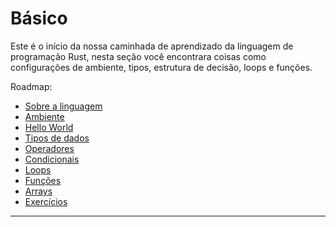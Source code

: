 # Básico

Este é o início da nossa caminhada de aprendizado da linguagem de programação Rust, nesta seção você encontrara coisas como configurações de ambiente, tipos, estrutura de decisão, loops e funções.

Roadmap:

- [Sobre a linguagem](./01-about.md)
- [Ambiente](./02-environment.md)
- [Hello World](./03-hello-world.md)
- [Tipos de dados](./04-data-types.md)
- [Operadores](./05-operators.md)
- [Condicionais](./06-conditions.md)
- [Loops](./07-loops.md)
- [Funções](./08-functions.md)
- [Arrays](./09-arrays.md)
- [Exercícios](./10-exercises.md)

<hr>